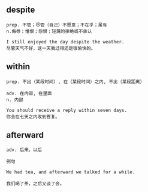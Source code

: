 ## despite
```
prep. 不管；尽管（自己）不愿意；不在乎；虽有
n.侮辱；憎恨；怨恨；轻蔑的拒绝或不承认

I still enjoyed the day despite the weather.
尽管天气不好，这一天我过得还是很愉快的。
```

## within
```
prep. 不出（某段时间）, 在（某段时间）之内, 不出（某段距离）

adv. 在内部, 在里面
n. 内部

You should receive a reply within seven days.
你会在七天之内收到答复。
```
## afterward
```
adv. 后来，以后

例句

We had tea, and afterward we talked for a while.

我们喝了茶，之后又谈了会。
```